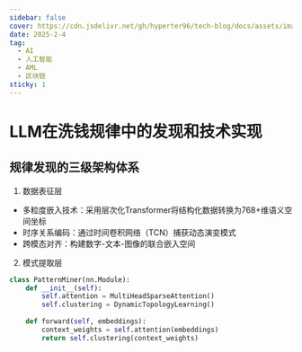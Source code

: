 ```yaml
---
sidebar: false
cover: https://cdn.jsdelivr.net/gh/hyperter96/tech-blog/docs/assets/images/background2.jpg
date: 2025-2-4
tag:
  - AI
  - 人工智能
  - AML
  - 区块链
sticky: 1
---
```


# LLM在洗钱规律中的发现和技术实现

## 规律发现的三级架构体系

1. 数据表征层

- 多粒度嵌入技术：采用层次化Transformer将结构化数据转换为768+维语义空间坐标
- 时序关系编码：通过时间卷积网络（TCN）捕获动态演变模式
- 跨模态对齐：构建数字-文本-图像的联合嵌入空间

2. 模式提取层

```python
class PatternMiner(nn.Module):
    def __init__(self):
        self.attention = MultiHeadSparseAttention()
        self.clustering = DynamicTopologyLearning()
    
    def forward(self, embeddings):
        context_weights = self.attention(embeddings)
        return self.clustering(context_weights)
```
